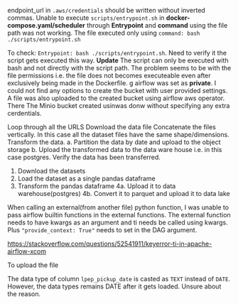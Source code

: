 endpoint_url in `.aws/credentials` should be written without inverted commas.
Unable to execute `scripts/entrypoint.sh` in **docker-compose.yaml/scheduler** through **Entrypoint** and **command** using the file path  was not working.
The file executed only using `command: bash ./scripts/entrypoint.sh`

To check: `Entrypoint: bash ./scripts/entrypoint.sh`. Need to verify it the script gets executed this way.
**Update** The script can only be executed with bash and not directly with the script path. The problem seems to be with the file permissions i.e. the file does not becomes executeable even after exclusively being made in the Dockerfile.
g airflow was set as **private**. I could not find any options to create the bucket with user provided settings. A file was also uploaded to the created bucket using airflow aws operator. There 
The Minio bucket created usinwas donw without specifying any extra cerdentials.

Loop through all the URLS
Download the data file
Concatenate the files vertically. In this case all the dataset files have the same shape/dimensions.
Transform the data.
a. Partition the data by date and upload to the object storage
b. Upload the transformed data to the data ware house i.e. in this case postgres.
Verify the data has been transferred.

1. Download the datasets
2. Load the dataset as a single pandas dataframe
3. Transform the pandas dataframe
4a. Upload it to data warehouse(postgres)
4b. Convert it to parquet and upload it to data lake

When calling an external(from another file) python function, I was unable to pass airflow builtin functions in the external functions. The external function needs to have kwargs as an argument and ti needs be called using kwargs. Plus `"provide_context: True"` needs to set in the DAG argument.

https://stackoverflow.com/questions/52541911/keyerror-ti-in-apache-airflow-xcom

To upload the file

The data type of column `lpep_pickup_date` is casted as `TEXT` instead of `DATE`. However, the data types remains DATE after it gets loaded. Unsure about the reason.
